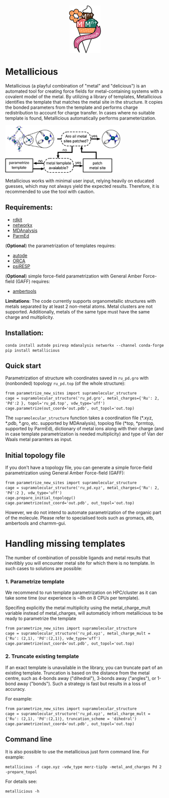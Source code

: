 <p align="center">
<img src="images/logo.png" width="100"/>
</p>

# Metallicious 

Metallicious (a playful combination of "metal" and "delicious") is an automated tool for creating force fields for metal-containing systems with a covalent model of the metal. By utilizing a library of templates, Metallicious identifies the template that matches the metal site in the structure. It copies the bonded parameters from the template and performs charge redistribution to account for charge transfer. In cases where no suitable template is found, Metallicious automatically performs parameterization.

<img src="images/summary.png" height="150"/>

Metallicious works with minimal user input, relying heavily on educated guesses, which may not always yield the expected results. Therefore, it is recommended to use the tool with caution.

## Requirements:
- [rdkit](https://www.rdkit.org/)
- [networkx](https://networkx.org/)
- [MDAnalysis](https://www.mdanalysis.org/)
- [ParmEd](https://parmed.github.io/ParmEd/html/index.html)

(**Optional**) the parametrization of templates requires:
- [autode](https://github.com/duartegroup/autodE)
- [ORCA](https://orcaforum.kofo.mpg.de/app.php/portal)
- [psiRESP](https://github.com/lilyminium/psiresp)

(**Optional**) simple force-field parametrization with General Amber Force-field (GAFF) requires:
- [ambertools](https://ambermd.org/AmberTools.php)

**Limitations**: The code currently supports organometallic structures with metals separated by at least 2 non-metal atoms. Metal clusters are not supported. Additionally, metals of the same type must have the same charge and multiplicity.

## Installation:
```
conda install autode psiresp mdanalysis networkx --channel conda-forge
pip install metallicious
```
## Quick start
Parametrization of structure wih coordinates saved in `ru_pd.gro` with (nonbonded) topology `ru_pd.top` (of the whole structure): 

```
from parametrize_new_sites import supramolecular_structure
cage = supramolecular_structure('ru_pd.gro', metal_charges={'Ru': 2, 'Pd':2 }, topol='ru_pd.top', vdw_type='uff')
cage.parametrize(out_coord='out.pdb', out_topol='out.top)
```
The `supramolecular_structure` function takes a coordination file (*.xyz, *.pdb, *.gro, etc. supported by MDAnalysis), topolog file (*top, *prmtop, supported by ParmEd), dictionary of metal ions along with their charge (and in case template parametrization is needed multiplicity) and type of Van der Waals metal paramters as input.

## Initial topology file
If you don't have a topology file, you can generate a simple force-field parametrization using General Amber Force-field (GAFF):

```
from parametrize_new_sites import supramolecular_structure
cage = supramolecular_structure('ru_pd.xyz', metal_charges={'Ru': 2, 'Pd':2 }, vdw_type='uff')
cage.prepare_initial_topology()
cage.parametrize(out_coord='out.pdb', out_topol='out.top)
```
However, we do not intend to automate parametrization of the organic part of the molecule.
Please refer to specialised tools such as gromacs, atb, ambertools and charmm-gui. 


# Handling missing templates

The number of combination of possible ligands and metal results that inevitibly you will encounter metal site for which there is no template. 
In such cases to solutions are possible:

### 1. Parametrize template 
We recommend to run template parametrization on HPC/cluster as it can take some time (our experience is ~8h on 8 CPUs per template).

Specifing explicitly the metal multiplicity using the metal_charge_mult variable instead of metal_charges, will automaticly infrom metallicious to be ready to parametrize the template

```
from parametrize_new_sites import supramolecular_structure
cage = supramolecular_structure('ru_pd.xyz', metal_charge_mult = {'Ru': (2,1), 'Pd':(2,1)}, vdw_type='uff')
cage.parametrize(out_coord='out.pdb', out_topol='out.top)
```

### 2. Truncate existing template

If an exact template is unavailable in the library, you can truncate part of an existing template.
Truncation is based on the distance from the metal centre, such as 4-bonds away ("dihedral"), 3-bonds away ("angles"), or 1-bond away ("bonds").
Such a strategy is fast but results in a loss of accuracy.

For example:
```
from parametrize_new_sites import supramolecular_structure
cage = supramolecular_structure('ru_pd.xyz', metal_charge_mult = {'Ru': (2,1), 'Pd':(2,1)}, truncation_scheme = 'dihedral')
cage.parametrize(out_coord='out.pdb', out_topol='out.top)
```

## Command line
It is also possible to use the metallicious just form command line. For example:
```
metallicious -f cage.xyz -vdw_type merz-tip3p -metal_and_charges Pd 2 -prepare_topol
```
For details see:
```
metallicious -h
```